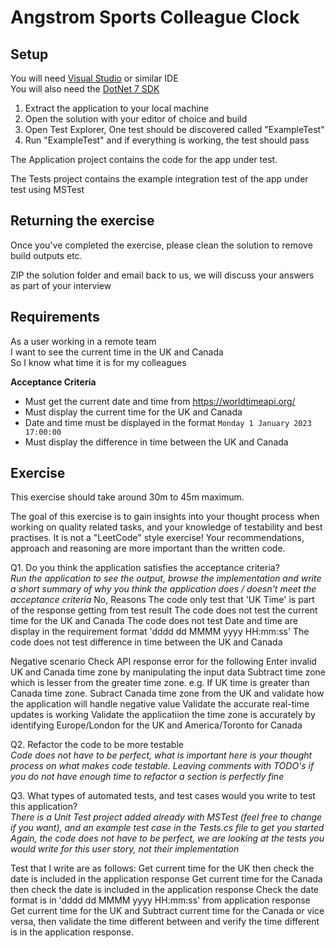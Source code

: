 
# Angstrom Sports Colleague Clock

## Setup
You will need [Visual Studio](https://visualstudio.microsoft.com/vs/community/) or similar IDE  
You will also need the [DotNet 7 SDK](https://dotnet.microsoft.com/en-us/download/dotnet/7.0)  

1. Extract the application to your local machine
2. Open the solution with your editor of choice and build
3. Open Test Explorer, One test should be discovered called "ExampleTest"
4. Run "ExampleTest" and if everything is working, the test should pass

The Application project contains the code for the app under test.

The Tests project contains the example integration test of the
app under test using MSTest


## Returning the exercise

Once you've completed the exercise, please clean the solution to remove
build outputs etc.

ZIP the solution folder and email back to us, we will discuss your answers
as part of your interview

## Requirements

As a user working in a remote team  
I want to see the current time in the UK and Canada  
So I know what time it is for my colleagues  

**Acceptance Criteria**

* Must get the current date and time from https://worldtimeapi.org/
* Must display the current time for the UK and Canada
* Date and time must be displayed in the format `Monday 1 January 2023 17:00:00`
* Must display the difference in time between the UK and Canada


## Exercise

This exercise should take around 30m to 45m maximum.

The goal of this exercise is to gain insights into your thought process when
working on quality related tasks, and your knowledge of testability and best
practises. It is not a "LeetCode" style exercise!  Your recommendations, approach
and reasoning are more important than the written code.

Q1. Do you think the application satisfies the acceptance criteria?  
*Run the application to see the output, browse the implementation and write 
a short summary of why you think the application does / doesn't meet the
acceptance criteria*
No, 
Reasons
The code only test that 'UK Time' is part of the response getting from test result
The code does not test the current time for the UK and Canada
The code does not test Date and time are display in the requirement format 'dddd dd MMMM yyyy HH:mm:ss'
The code does not test difference in time between the UK and Canada


Negative scenario
Check API response error for the following
Enter invalid UK and Canada time zone by manipulating the input data
Subtract time zone which is lesser from the greater time zone. e.g. If UK time is greater than Canada
time zone. Subract Canada time zone from the UK and validate how the application will handle negative value
Validate the accurate real-time updates is working 
Validate the applicatiion the time zone is accurately by identifying Europe/London for the UK and America/Toronto for Canada




Q2. Refactor the code to be more testable  
*Code does not have to be perfect, what is important here is your thought
process on what makes code testable. Leaving comments with TODO's if you
do not have enough time to refactor a section is perfectly fine*

Q3. What types of automated tests, and test cases would you write to test
this application?  
*There is a Unit Test project added already with MSTest (feel free to change
if you want), and an example test case in the Tests.cs file to get you started*
*Again, the code does not have to be perfect, we are looking at the tests you 
would write for this user story, not their implementation*

Test that I write are as follows:
Get current time for the UK then check the date is included in the application response
Get current time for the Canada then check the date is included in the application response
Check the date format is in 'dddd dd MMMM yyyy HH:mm:ss' from application response
Get current time for the UK and Subtract current time for the Canada or vice versa, then validate the
time different between and verify the time different is in the application response.